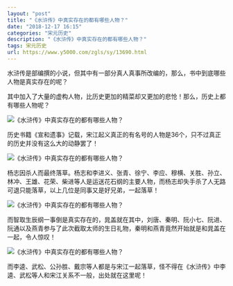 ```yaml
---
layout: "post"
title: "《水浒传》中真实存在的都有哪些人物？"
date: "2018-12-17 16:15"
categories: "宋元历史"
description: "《水浒传》中真实存在的都有哪些人物？"
tags: 宋元历史
url: https://www.y5000.com/zgls/sy/13690.html
---
```






水浒传是部编撰的小说，但其中有一部分真人真事所改编的，那么，书中到底哪些人物是真实存在的呢？

其中加入了大量的虚构人物，比历史更加的精菜却又更加的悲怆！那么，历史上都有哪些人物呢？

![《水浒传》中真实存在的都有哪些人物？](/uploads/allimg/170215/6-1F2151K1235A.JPG)

历史书籍《宣和遗事》记载，宋江起义真正的有名号的人物是36个，只不过真正的历史并没有这么大的动静罢了！

![《水浒传》中真实存在的都有哪些人物？](/uploads/allimg/170215/6-1F2151K15R20.JPG)

杨志因杀人而最终落草。杨志和李进义、张青、徐宁、李应、穆横、关胜、孙立、林冲、王雄、花荣、柴进等人是运送花石纲的主要人物，而杨志却失手杀了人无路可退只能落草，以上几位是同事又是好兄弟，一起落草！

![《水浒传》中真实存在的都有哪些人物？](/uploads/allimg/170215/6-1F2151K2302E.JPG)

而智取生辰纲一事倒是真实存在的，晁盖就在其中，刘唐、秦明、阮小七、阮进、阮通以及燕青参与了此次截取太师的生日礼物，秦明和燕青竟然开始就是和晁盖在一起，令人惊叹！

![《水浒传》中真实存在的都有哪些人物？](/uploads/allimg/170215/6-1F2151K259533.JPG)

而李逵、武松、公孙胜、戴宗等人都是与宋江一起落草，怪不得在《水浒传》中李逵、武松等人和宋江关系不一般，出处就在这里呢！

